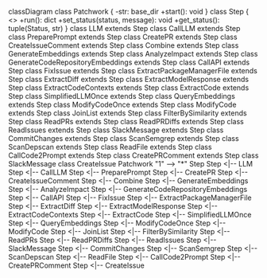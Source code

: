 classDiagram
    class Patchwork {
        -str: base_dir
        +start(): void
    }
    class Step {
        <<abstract>>
        +run(): dict
        +set_status(status, message): void
        +get_status(): tuple(Status, str)
    }
    class LLM extends Step
    class CallLLM extends Step
    class PreparePrompt extends Step
    class CreatePR extends Step
    class CreateIssueComment extends Step
    class Combine extends Step
    class GenerateEmbeddings extends Step
    class AnalyzeImpact extends Step
    class GenerateCodeRepositoryEmbeddings extends Step
    class CallAPI extends Step
    class FixIssue extends Step
    class ExtractPackageManagerFile extends Step
    class ExtractDiff extends Step
    class ExtractModelResponse extends Step
    class ExtractCodeContexts extends Step
    class ExtractCode extends Step
    class SimplifiedLLMOnce extends Step
    class QueryEmbeddings extends Step
    class ModifyCodeOnce extends Step
    class ModifyCode extends Step
    class JoinList extends Step
    class FilterBySimilarity extends Step
    class ReadPRs extends Step
    class ReadPRDiffs extends Step
    class ReadIssues extends Step
    class SlackMessage extends Step
    class CommitChanges extends Step
    class ScanSemgrep extends Step
    class ScanDepscan extends Step
    class ReadFile extends Step
    class CallCode2Prompt extends Step
    class CreatePRComment extends Step
    class SlackMessage
    class CreateIssue
    Patchwork "1" --> "*" Step
    Step <|-- LLM
    Step <|-- CallLLM
    Step <|-- PreparePrompt
    Step <|-- CreatePR
    Step <|-- CreateIssueComment
    Step <|-- Combine
    Step <|-- GenerateEmbeddings
    Step <|-- AnalyzeImpact
    Step <|-- GenerateCodeRepositoryEmbeddings
    Step <|-- CallAPI
    Step <|-- FixIssue
    Step <|-- ExtractPackageManagerFile
    Step <|-- ExtractDiff
    Step <|-- ExtractModelResponse
    Step <|-- ExtractCodeContexts
    Step <|-- ExtractCode
    Step <|-- SimplifiedLLMOnce
    Step <|-- QueryEmbeddings
    Step <|-- ModifyCodeOnce
    Step <|-- ModifyCode
    Step <|-- JoinList
    Step <|-- FilterBySimilarity
    Step <|-- ReadPRs
    Step <|-- ReadPRDiffs
    Step <|-- ReadIssues
    Step <|-- SlackMessage
    Step <|-- CommitChanges
    Step <|-- ScanSemgrep
    Step <|-- ScanDepscan
    Step <|-- ReadFile
    Step <|-- CallCode2Prompt
    Step <|-- CreatePRComment
    Step <|-- CreateIssue
